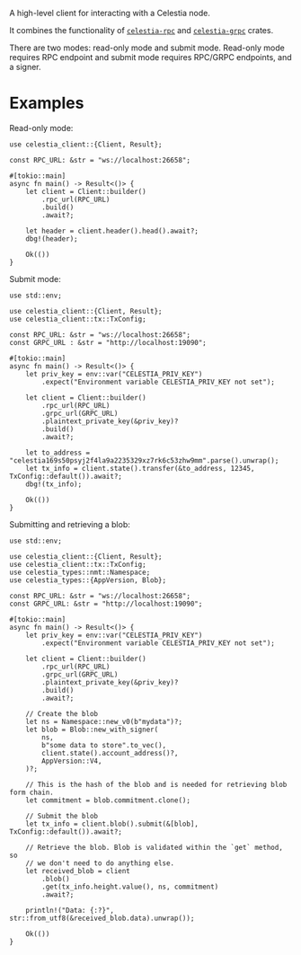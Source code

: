 A high-level client for interacting with a Celestia node.

It combines the functionality of [`celestia-rpc`] and [`celestia-grpc`] crates.

There are two modes: read-only mode and submit mode. Read-only mode requires
RPC endpoint and submit mode requires RPC/GRPC endpoints, and a signer.

# Examples

Read-only mode:

```rust,no_run
use celestia_client::{Client, Result};

const RPC_URL: &str = "ws://localhost:26658";

#[tokio::main]
async fn main() -> Result<()> {
    let client = Client::builder()
        .rpc_url(RPC_URL)
        .build()
        .await?;

    let header = client.header().head().await?;
    dbg!(header);

    Ok(())
}
```

Submit mode:

```rust,no_run
use std::env;

use celestia_client::{Client, Result};
use celestia_client::tx::TxConfig;

const RPC_URL: &str = "ws://localhost:26658";
const GRPC_URL : &str = "http://localhost:19090";

#[tokio::main]
async fn main() -> Result<()> {
    let priv_key = env::var("CELESTIA_PRIV_KEY")
        .expect("Environment variable CELESTIA_PRIV_KEY not set");

    let client = Client::builder()
        .rpc_url(RPC_URL)
        .grpc_url(GRPC_URL)
        .plaintext_private_key(&priv_key)?
        .build()
        .await?;

    let to_address = "celestia169s50psyj2f4la9a2235329xz7rk6c53zhw9mm".parse().unwrap();
    let tx_info = client.state().transfer(&to_address, 12345, TxConfig::default()).await?;
    dbg!(tx_info);

    Ok(())
}
```

Submitting and retrieving a blob:

```rust,no_run
use std::env;

use celestia_client::{Client, Result};
use celestia_client::tx::TxConfig;
use celestia_types::nmt::Namespace;
use celestia_types::{AppVersion, Blob};

const RPC_URL: &str = "ws://localhost:26658";
const GRPC_URL: &str = "http://localhost:19090";

#[tokio::main]
async fn main() -> Result<()> {
    let priv_key = env::var("CELESTIA_PRIV_KEY")
        .expect("Environment variable CELESTIA_PRIV_KEY not set");

    let client = Client::builder()
        .rpc_url(RPC_URL)
        .grpc_url(GRPC_URL)
        .plaintext_private_key(&priv_key)?
        .build()
        .await?;

    // Create the blob
    let ns = Namespace::new_v0(b"mydata")?;
    let blob = Blob::new_with_signer(
        ns,
        b"some data to store".to_vec(),
        client.state().account_address()?,
        AppVersion::V4,
    )?;

    // This is the hash of the blob and is needed for retrieving blob form chain.
    let commitment = blob.commitment.clone();

    // Submit the blob
    let tx_info = client.blob().submit(&[blob], TxConfig::default()).await?;

    // Retrieve the blob. Blob is validated within the `get` method, so
    // we don't need to do anything else.
    let received_blob = client
        .blob()
        .get(tx_info.height.value(), ns, commitment)
        .await?;

    println!("Data: {:?}", str::from_utf8(&received_blob.data).unwrap());

    Ok(())
}
```

[`celestia-rpc`]: celestia_rpc
[`celestia-grpc`]: celestia_grpc
